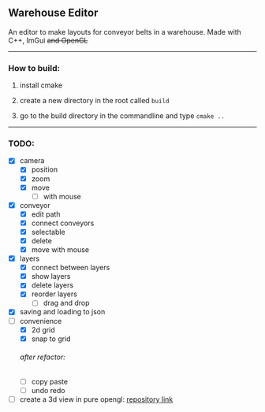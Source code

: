 ## Warehouse Editor

An editor to make layouts for conveyor belts in a warehouse. Made with C++, ImGui ~~and OpenGL~~

---

### How to build:

1. install cmake

2. create a new directory in the root called `build`

3. go to the build directory in the commandline and type `cmake ..`

---

### TODO:
- [x] camera
    - [x] position
    - [x] zoom
    - [x] move
        - [ ] with mouse
- [x] conveyor
    - [x] edit path
    - [x] connect conveyors
    - [x] selectable
    - [x] delete
    - [x] move with mouse
- [x] layers
    - [x] connect between layers
    - [x] show layers
    - [x] delete layers
    - [x] reorder layers
        - [ ] drag and drop
- [x] saving and loading to json
- [ ] convenience
    - [x] 2d grid
    - [x] snap to grid
    ###### after refactor:
    - [ ] copy paste
    - [ ] undo  redo
- [ ] create a 3d view in pure opengl: [repository link](https://github.com/boi-one/WarehouseEditor3D)
